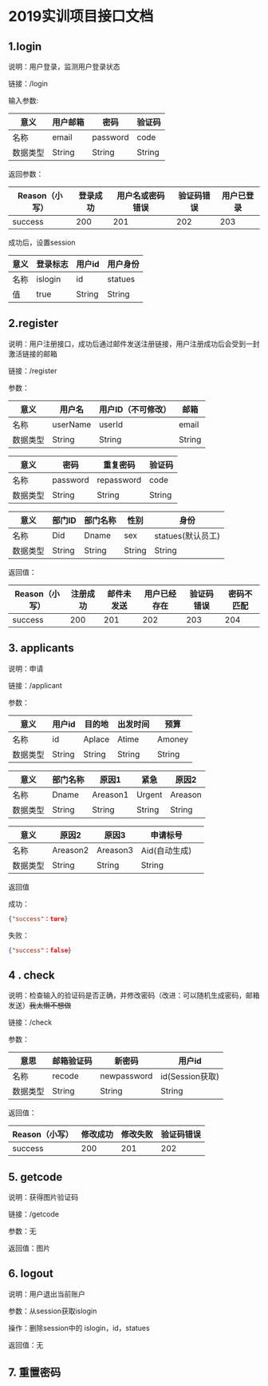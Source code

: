 # 2019实训项目接口文档

## 1.login

说明：用户登录，监测用户登录状态

链接：/login

输入参数:

| 意义     | 用户邮箱 | 密码     | 验证码 |
| -------- | -------- | -------- | ------ |
| 名称     | email    | password | code   |
| 数据类型 | String   | String   | String |

返回参数：

| Reason（小写） | 登录成功 | 用户名或密码错误 | 验证码错误 | 用户已登录 |
| -------------- | -------- | ---------------- | ---------- | ---------- |
| success        | 200      | 201              | 202        | 203        |

成功后，设置session

| 意义 | 登录标志 | 用户id | 用户身份 |
| ---- | -------- | ------ | -------- |
| 名称 | islogin  | id     | statues  |
| 值   | true     | String | String   |

## 2.register

说明：用户注册接口，成功后通过邮件发送注册链接，用户注册成功后会受到一封激活链接的邮箱

链接：/register

参数：

| 意义     | 用户名   | 用户ID（不可修改） | 邮箱   |
| -------- | -------- | ------------------ | ------ |
| 名称     | userName | userId             | email  |
| 数据类型 | String   | String             | String |

| 意义     | 密码     | 重复密码   | 验证码 |
| -------- | -------- | ---------- | ------ |
| 名称     | password | repassword | code   |
| 数据类型 | String   | String     | String |

| 意义     | 部门ID | 部门名称 | 性别   | 身份              |
| -------- | ------ | -------- | ------ | ----------------- |
| 名称     | Did    | Dname    | sex    | statues(默认员工) |
| 数据类型 | String | String   | String | String            |

返回值：

| Reason（小写） | 注册成功 | 邮件未发送 | 用户已经存在 | 验证码错误 | 密码不匹配 |
| -------------- | -------- | ---------- | ------------ | ---------- | ---------- |
| success        | 200      | 201        | 202          | 203        | 204        |

## 3. applicants

说明：申请

链接：/applicant

参数：

| 意义     | 用户id | 目的地 | 出发时间 | 预算   |
| -------- | ------ | ------ | -------- | ------ |
| 名称     | id     | Aplace | Atime    | Amoney |
| 数据类型 | String | String | String   | String |

| 意义     | 部门名称 | 原因1    | 紧急   | 原因2   |
| -------- | -------- | -------- | ------ | ------- |
| 名称     | Dname    | Areason1 | Urgent | Areason |
| 数据类型 | String   | String   | String | String  |

| 意义     | 原因2    | 原因3    | 申请标号      |      |
| -------- | -------- | -------- | ------------- | ---- |
| 名称     | Areason2 | Areason3 | Aid(自动生成) |      |
| 数据类型 | String   | String   | String        |      |

返回值

成功：

```json
{"success"：ture}
```

失败：

```json
{"success"：false}
```

## 4 . check

说明：检查输入的验证码是否正确，并修改密码（改进：可以随机生成密码，邮箱发送）~~我太懒不想做~~

链接：/check

参数：

| 意思     | 邮箱验证码 | 新密码      | 用户id          |
| -------- | ---------- | ----------- | --------------- |
| 名称     | recode     | newpassword | id(Session获取) |
| 数据类型 | String     | String      | String          |

返回值：

| Reason（小写） | 修改成功 | 修改失败 | 验证码错误 |
| -------------- | -------- | -------- | ---------- |
| success        | 200      | 201      | 202        |

## 5. getcode

说明：获得图片验证码

链接：/getcode

参数：无

返回值：图片

## 6. logout

说明：用户退出当前账户

参数：从session获取islogin

操作：删除session中的 islogin，id，statues

返回值：无

## 7. 重置密码